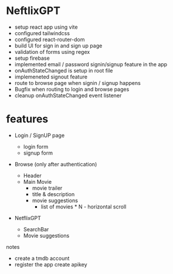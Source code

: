 # NeftlixGPT

- setup react app using vite
- configured tailwindcss
- configured react-router-dom
- build UI for sign in and sign up page
- validation of forms using regex 
- setup firebase 
- implemented email / password signin/signup feature in the app
- onAuthStateChanged is setup in root file
- implemeneted signout feature
- route to browse page when signin / signup happens
- Bugfix when routing to login and browse pages
- cleanup onAuthStateChanged event listener

# features

- Login / SignUP page
     - login form
     - signup form

- Browse (only after authentication)
    - Header
    - Main Movie
       - movie trailer
       - title & description
       - movie suggestions
          - list of movies * N - horizontal scroll

- NetflixGPT

   - SearchBar
   - Movie suggestions


notes

- create a tmdb account
- register the app create apikey